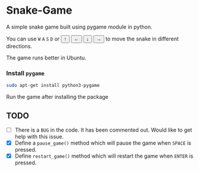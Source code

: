 # Snake-Game
 A simple snake game built using pygame module in python.<br>

 You can use `W` `A` `S` `D` or <button>&uarr;</button> <button>&larr;</button> <button>&darr;</button> <button>&rarr;</button> to move the snake in different directions.
 
 The game runs better in Ubuntu.<br>
### Install `pygame`
 ```bash
 sudo apt-get install python3-pygame
 ```
 Run the game after installing the package


## TODO<br>
- [ ] There is a `BUG` in the code. It has been commented out. Would like to get help with this issue.
- [x] Define a `pause_game()` method which will pause the game when `SPACE` is pressed.
- [x] Define `restart_game()` method which will restart the game when `ENTER` is pressed.